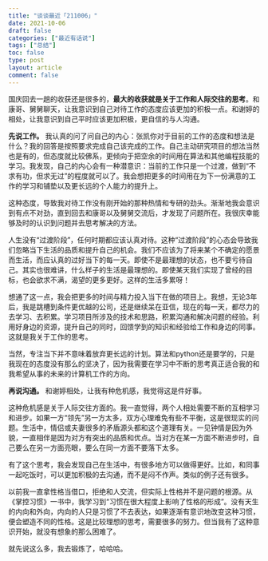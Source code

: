 ```yaml
---
title: "谈谈最近「211006」"
date: 2021-10-06
draft: false
categories: ["最近有话说"]
tags: ["总结"]
toc: false
type: post
layout: article
comment: false
---
```


国庆回去一趟的收获还是很多的，**最大的收获就是关于工作和人际交往的思考**。和康哥、舅舅聊天，让我意识到自己对待工作的态度应该更加的积极一点。和谢婷的相处，让我意识到自己平时应该更加积极，更自信的与人沟通。

**先说工作。** 我认真的问了问自己的内心：张凯你对于目前的工作的态度和想法是什么？我的回答是按照要求完成自己该完成的工作。自己主动研究项目的想法当然也是有的，但态度就比较佛系，更倾向于把空余的时间用在算法和其他编程技能的学习。我发现，自己的内心会有一种潜意识：当前的工作只是一个过渡，做到“不求有功，但求无过”的程度就可以了。我会想把更多的时间用在为下一份满意的工作的学习和铺垫以及更长远的个人能力的提升上。

这种态度，导致我对待工作没有刚开始的那种热情和专研的劲头。渐渐地我会意识到有点不对劲，直到回去和康哥以及舅舅交流后，才发现了问题所在。我很庆幸能够及时的认识到问题并去思考解决的方法。

人生没有“过渡阶段”，任何时期都应该认真对待。这种“过渡阶段”的心态会导致我们忽略当下生活的品质和提升自己的机会。我们不应该为了将来某个不确定的愿景而生活，而应认真的过好当下的每一天。即使不是最理想的状态，也不要亏待自己。其实也很难讲，什么样子的生活是最理想的。即使某天我们实现了曾经的目标，也会欲求不满，渴望的更多更好。这样的生活多累呀！

想通了这一点，我会把更多的时间与精力投入当下在做的项目上。我想，无论3年后，我是跳槽到条件更优越的公司，还是继续呆在亚信，现在的每一天，都尽力的去学习、去积累。学习项目所涉及的技术和思路，积累沟通和解决问题的经验。利用好身边的资源，提升自己的同时，回馈学到的知识和经验给工作和身边的同事。这就是我关于工作的思考。

当然，专注当下并不意味着放弃更长远的计划。算法和python还是要学的，只是我现在的态度没有那么的坚决了，因为我需要在学习中不断的思考真正适合我的和我希望从事的未来的计算机工作的方向。

**再说沟通。** 和谢婷相处，让我有种危机感，我觉得这是件好事。

这种危机感是关于人际交往方面的。我一直觉得，两个人相处需要不断的互相学习和进步。如果一方“领先”另一方太多，双方心理难免有些不平衡，这是很现实的问题。生活中，情侣或夫妻很多的矛盾源头都和这个道理有关。一见钟情是因为外貌，一直相伴是因为对方有突出的品质和优点。当对方在某一方面不断进步时，自己要么在另一方面亮眼，要么在同一方面不要落下太多。

有了这个思考，我会发现自己在生活中，有很多地方可以做得更好。比如，和同事一起吃饭时，可以更加积极的去沟通，而不是闷不作声。类似的例子还有很多。

以前我一直拿性格当借口，拒绝和人交流，但实际上性格并不是问题的根源。从《掌控习惯》一书中，我学习到“习惯在很大程度上影响了性格的形成”。没有天生的内向和外向，内向的人只是习惯了不去表达，如果逐渐有意识地改变这种习惯，便会塑造不同的性格。这是比较理想的思考，需要很多的努力。但当我有了这种意识开始，就没有想象的那么困难了。

就先说这么多，我去锻炼了，哈哈哈。
